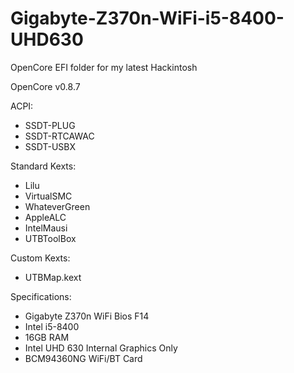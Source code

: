 # Gigabyte-Z370n-WiFi-i5-8400-UHD630
OpenCore EFI folder for my latest Hackintosh

OpenCore v0.8.7

ACPI:
- SSDT-PLUG
- SSDT-RTCAWAC
- SSDT-USBX

Standard Kexts:
- Lilu
- VirtualSMC
- WhateverGreen
- AppleALC
- IntelMausi
- UTBToolBox

Custom Kexts:
- UTBMap.kext

Specifications:
- Gigabyte Z370n WiFi Bios F14
- Intel i5-8400
- 16GB RAM
- Intel UHD 630 Internal Graphics Only
- BCM94360NG WiFi/BT Card
